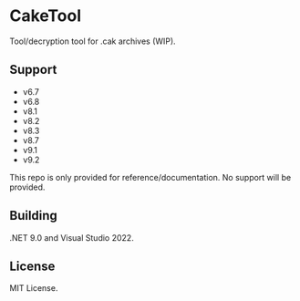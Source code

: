 # CakeTool

Tool/decryption tool for .cak archives (WIP).

## Support

* v6.7
* v6.8
* v8.1
* v8.2
* v8.3
* v8.7
* v9.1
* v9.2

This repo is only provided for reference/documentation. No support will be provided.

## Building

.NET 9.0 and Visual Studio 2022.

## License

MIT License.

